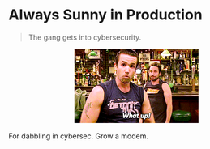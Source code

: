 # Always Sunny in Production

> The gang gets into cybersecurity.

<p align="center">
  <img src="https://raw.githubusercontent.com/its-always-sunny-in-production/.github/main/hello.gif">
</p>

For dabbling in cybersec. Grow a modem.
